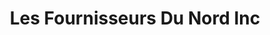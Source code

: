 ---
title: "Les Fournisseurs Du Nord Inc"
url: /val-dor/les-fournisseurs-du-nord-inc/
shop: outdoor
---